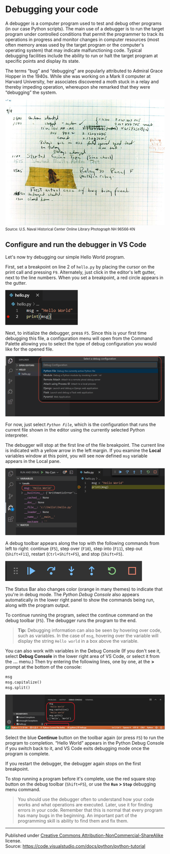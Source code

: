# Debugging your code

A debugger is a computer program used to test and debug other programs (in our case Python scripts). The main use of a debugger is to run the target program under controlled conditions that permit the programmer to track its operations in progress and monitor changes in computer resources (most often memory areas used by the target program or the computer's operating system) that may indicate malfunctioning code. Typical debugging facilities include the ability to run or halt the target program at specific points and display its state.

The terms “bug” and “debugging” are popularly attributed to Admiral Grace Hopper in the 1940s. While she was working on a Mark II computer at Harvard University, her associates discovered a moth stuck in a relay and thereby impeding operation, whereupon she remarked that they were “debugging” the system.

![First computer bug](first_computer_bug_1945.jpg)  
<span style="font-size: 80%">Source: U.S. Naval Historical Center Online Library Photograph NH 96566-KN</span>

## Configure and run the debugger in VS Code

Let's now try debugging our simple Hello World program.

First, set a breakpoint on line 2 of `hello.py` by placing the cursor on the print call and pressing `F9`. Alternately, just click in the editor's left gutter, next to the line numbers. When you set a breakpoint, a red circle appears in the gutter.

![Setting a breakpoint in hello.py](breakpoint-set.png)

Next, to initialize the debugger, press `F5`. Since this is your first time debugging this file, a configuration menu will open from the Command Palette allowing you to select the type of debug configuration you would like for the opened file.

![Debug configurations](debug-configurations.png)

For now, just select *`Python File`*, which is the configuration that runs the current file shown in the editor using the currently selected Python interpreter.

The debugger will stop at the first line of the file breakpoint. The current line is indicated with a yellow arrow in the left margin. If you examine the **Local** variables window at this point, you will see now defined `msg` variable appears in the Local pane.

![Debugging step 2 - variable defined](debug-step-02.png)

A debug toolbar appears along the top with the following commands from left to right: continue (`F5`), step over (`F10`), step into (`F11`), step out (`Shift+F11`), restart (`Ctrl+Shift+F5`), and stop (`Shift+F5`).

![Debugging toolbar](debug-toolbar.png)

The Status Bar also changes color (orange in many themes) to indicate that you're in debug mode. The *Python Debug Console* also appears automatically in the lower right panel to show the commands being run, along with the program output.

To continue running the program, select the continue command on the debug toolbar (`F5`). The debugger runs the program to the end.

> **Tip:** Debugging information can also be seen by hovering over code, such as variables. In the case of `msg`, hovering over the variable will display the string `Hello world` in a box above the variable.

You can also work with variables in the Debug Console (If you don't see it, select **Debug Console** in the lower right area of VS Code, or select it from the **...** menu.) Then try entering the following lines, one by one, at the **>** prompt at the bottom of the console:

```python
msg
msg.capitalize()
msg.split()
```

![Debugging step 3 - using the debug console](debug-step-03.png)

Select the blue **Continue** button on the toolbar again (or press `F5`) to run the program to completion. “Hello World” appears in the Python Debug Console if you switch back to it, and VS Code exits debugging mode once the program is complete.

If you restart the debugger, the debugger again stops on the first breakpoint.

To stop running a program before it's complete, use the red square stop button on the debug toolbar (`Shift+F5`), or use the **`Run` > `Stop`** debugging menu command.

> You should use the debugger often to understand how your code works and what operations are executed. Later, use it for finding errors in your code. Remember that this is normal that every program has many bugs in the beginning. An important part of the programming skill is ability to find them and fix them.


<hr/>

Published under [Creative Commons Attribution-NonCommercial-ShareAlike](https://creativecommons.org/licenses/by-nc-sa/4.0/) license.  
Source: <https://code.visualstudio.com/docs/python/python-tutorial>
